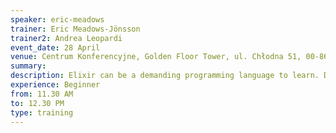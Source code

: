```yaml
---
speaker: eric-meadows
trainer: Eric Meadows-Jönsson
trainer2: Andrea Leopardi
event_date: 28 April
venue: Centrum Konferencyjne, Golden Floor Tower, ul. Chłodna 51, 00-867 Warszawa
summary:
description: Elixir can be a demanding programming language to learn. Developers who are coming from object-oriented languages have new concepts to learn, such as modelling programs in a functional way and working with processes and message passing. In this training day, new Elixir developers will get to lay a firm foundation, presenting all of the core concepts in Elixir. They'll learn to code and test, from the ground up. They'll start with Elixir datatypes, including maps, structs, tuples, and other primitives. Then, they'll move on to core concepts like using recursion, building higher order functions, composing with pipes, processes, and organising that code into modules. Once we're through those concepts, we'll build a chatroom on the concurrency concepts that you should know, and if we have enough time, we'll use Erlang's OTP. This is a hands-on tutorial, the best way to teach these new concepts is with tests, and have students make those tests pass. This is a lab-focused training day so come ready to to do a lot of programming and a lot of learning.
experience: Beginner
from: 11.30 AM
to: 12.30 PM
type: training
---
```

